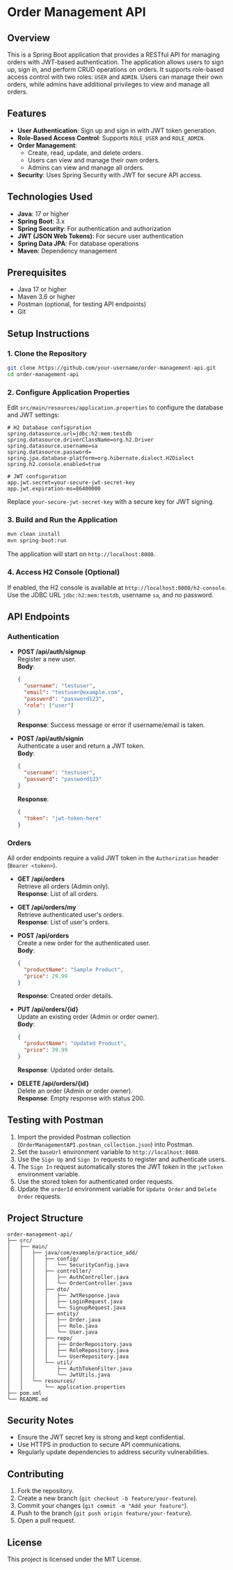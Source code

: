 # Order Management API

## Overview
This is a Spring Boot application that provides a RESTful API for managing orders with JWT-based authentication. The application allows users to sign up, sign in, and perform CRUD operations on orders. It supports role-based access control with two roles: `USER` and `ADMIN`. Users can manage their own orders, while admins have additional privileges to view and manage all orders.

## Features
- **User Authentication**: Sign up and sign in with JWT token generation.
- **Role-Based Access Control**: Supports `ROLE_USER` and `ROLE_ADMIN`.
- **Order Management**:
  - Create, read, update, and delete orders.
  - Users can view and manage their own orders.
  - Admins can view and manage all orders.
- **Security**: Uses Spring Security with JWT for secure API access.

## Technologies Used
- **Java**: 17 or higher
- **Spring Boot**: 3.x
- **Spring Security**: For authentication and authorization
- **JWT (JSON Web Tokens)**: For secure user authentication
- **Spring Data JPA**: For database operations
- **Maven**: Dependency management

## Prerequisites
- Java 17 or higher
- Maven 3.6 or higher
- Postman (optional, for testing API endpoints)
- Git

## Setup Instructions

### 1. Clone the Repository
```bash
git clone https://github.com/your-username/order-management-api.git
cd order-management-api
```

### 2. Configure Application Properties
Edit `src/main/resources/application.properties` to configure the database and JWT settings:

```properties
# H2 Database configuration
spring.datasource.url=jdbc:h2:mem:testdb
spring.datasource.driverClassName=org.h2.Driver
spring.datasource.username=sa
spring.datasource.password=
spring.jpa.database-platform=org.hibernate.dialect.H2Dialect
spring.h2.console.enabled=true

# JWT configuration
app.jwt.secret=your-secure-jwt-secret-key
app.jwt.expiration-ms=86400000
```

Replace `your-secure-jwt-secret-key` with a secure key for JWT signing.

### 3. Build and Run the Application
```bash
mvn clean install
mvn spring-boot:run
```

The application will start on `http://localhost:8080`.

### 4. Access H2 Console (Optional)
If enabled, the H2 console is available at `http://localhost:8080/h2-console`. Use the JDBC URL `jdbc:h2:mem:testdb`, username `sa`, and no password.

## API Endpoints

### Authentication
- **POST /api/auth/signup**  
  Register a new user.  
  **Body**:
  ```json
  {
    "username": "testuser",
    "email": "testuser@example.com",
    "password": "password123",
    "role": ["user"]
  }
  ```
  **Response**: Success message or error if username/email is taken.

- **POST /api/auth/signin**  
  Authenticate a user and return a JWT token.  
  **Body**:
  ```json
  {
    "username": "testuser",
    "password": "password123"
  }
  ```
  **Response**:
  ```json
  {
    "token": "jwt-token-here"
  }
  ```

### Orders
All order endpoints require a valid JWT token in the `Authorization` header (`Bearer <token>`).

- **GET /api/orders**  
  Retrieve all orders (Admin only).  
  **Response**: List of all orders.

- **GET /api/orders/my**  
  Retrieve authenticated user's orders.  
  **Response**: List of user's orders.

- **POST /api/orders**  
  Create a new order for the authenticated user.  
  **Body**:
  ```json
  {
    "productName": "Sample Product",
    "price": 29.99
  }
  ```
  **Response**: Created order details.

- **PUT /api/orders/{id}**  
  Update an existing order (Admin or order owner).  
  **Body**:
  ```json
  {
    "productName": "Updated Product",
    "price": 39.99
  }
  ```
  **Response**: Updated order details.

- **DELETE /api/orders/{id}**  
  Delete an order (Admin or order owner).  
  **Response**: Empty response with status 200.

## Testing with Postman
1. Import the provided Postman collection (`OrderManagementAPI.postman_collection.json`) into Postman.
2. Set the `baseUrl` environment variable to `http://localhost:8080`.
3. Use the `Sign Up` and `Sign In` requests to register and authenticate users.
4. The `Sign In` request automatically stores the JWT token in the `jwtToken` environment variable.
5. Use the stored token for authenticated order requests.
6. Update the `orderId` environment variable for `Update Order` and `Delete Order` requests.

## Project Structure
```
order-management-api/
├── src/
│   ├── main/
│   │   ├── java/com/example/practice_add/
│   │   │   ├── config/
│   │   │   │   └── SecurityConfig.java
│   │   │   ├── controller/
│   │   │   │   ├── AuthController.java
│   │   │   │   └── OrderController.java
│   │   │   ├── dto/
│   │   │   │   ├── JwtResponse.java
│   │   │   │   ├── LoginRequest.java
│   │   │   │   └── SignupRequest.java
│   │   │   ├── entity/
│   │   │   │   ├── Order.java
│   │   │   │   ├── Role.java
│   │   │   │   └── User.java
│   │   │   ├── repo/
│   │   │   │   ├── OrderRepository.java
│   │   │   │   ├── RoleRepository.java
│   │   │   │   └── UserRepository.java
│   │   │   └── util/
│   │   │       ├── AuthTokenFilter.java
│   │   │       └── JwtUtils.java
│   │   └── resources/
│   │       └── application.properties
├── pom.xml
└── README.md
```

## Security Notes
- Ensure the JWT secret key is strong and kept confidential.
- Use HTTPS in production to secure API communications.
- Regularly update dependencies to address security vulnerabilities.

## Contributing
1. Fork the repository.
2. Create a new branch (`git checkout -b feature/your-feature`).
3. Commit your changes (`git commit -m "Add your feature"`).
4. Push to the branch (`git push origin feature/your-feature`).
5. Open a pull request.

## License
This project is licensed under the MIT License.